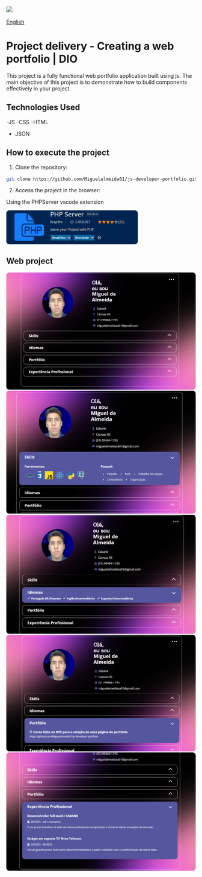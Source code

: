 <img src="assets/img/dio.svg" style="width:135px;"/>

<a href="Readme.md">English</a>

# Project delivery - Creating a web portfolio | DIO

This project is a fully functional web portfolio application built using js. The main objective of this project is to demonstrate how to build components effectively in your project.

## Technologies Used

-JS
-CSS
-HTML
- JSON

## How to execute the project

1. Clone the repository:

 ```bash
 git clone https://github.com/Miguelalmeida01/js-developer-portfolio.git
 ```

2. Access the project in the browser:

 Using the PHPServer vscode extension

 <img src="data/imgs/Captura_php.png" style="width:350px;border-radius: 8px;"/>

## Web project

 <img src="data/imgs/Captura1.png" style="border-radius: 8px;"/>
 <img src="data/imgs/Captura2.png" style="border-radius: 8px;"/>
 <img src="data/imgs/Captura3.png" style="border-radius: 8px;"/>
 <img src="data/imgs/Captura4.png" style="border-radius: 8px;"/>
 <img src="data/imgs/Captura5.png" style="border-radius: 8px;"/>